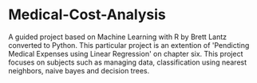 # Medical-Cost-Analysis
A guided project based on Machine Learning with R by Brett Lantz converted to Python. This particular project is an extention of 'Pendicting Medical Expenses using Linear Regression' on chapter six. This project focuses on subjects such as managing data, classification using nearest neighbors, naive bayes and decision trees. 
